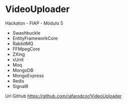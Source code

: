 # VideoUploader

Hackaton - FIAP - Módulo 5

- Swashbuckle
- EntityFrameworkCore
- RabbitMQ
- FFMpegCore
- ZXing
- xUnit
- Moq
- MongoDB
- MongoExpress
- Redis
- SignalR

Url Github
https://github.com/rafarodcor/VideoUploader
